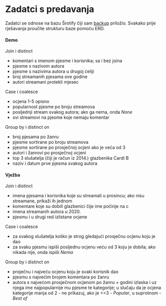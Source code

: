 # Zadatci s predavanja
Zadatci se odnose na bazu Šrotify čiji sam [backup](ŠrotifyBackup.sql) priložio. Svakako prije rješavanja proučite strukturu baze pomoću ERD.

#### Demo
Join i distinct
- komentari s imenom pjesme i korisnika; sa i bez joina
- pjesme s nazivom autora
- pjesme s nazivima autora u drugoj ćeliji
- broj streamanih pjesama ove godine
- autori streamani protekli mjesec

Case i coalesce
- ocjena 1-5 opisno
- popularnost pjesme po broju streamova
- posljednji stream svakog autora; ako ga nema, onda _None_
- svi streamovi na pjesme koje nemaju komentar

Group by i distinct on
- broj pjesama po žanru
- pjesme sortirane po broju streamova
- pjesme sortirane po prosječnoj ocjeni ako je veća od 3
- autori i žanrovi po prosječnoj ocjeni
- top 3 slušatelja (čiji je račun iz 2014.) glazbenika Cardi B
- naziv i datum prve pjesma svakog autora

#### Vježba
Join i distinct
- imena pjesama i korisnika koje su streamali u prosincu; ako nisu streamane, prikaži ih jednom
- komentare koje su dobili glazbenici čije ime počinje na c
- imena streamanih autora u 2020.
- pjesmu i u drugi red izlistane ocjene

Case i coalesce
- za svakog slušatelja koliko je strog gledajući prosječnu ocjenu koju je dao
- za svaku pjesmu ispiši posljednu ocjenu veću od 3 koju je dobila; ako nikada nije, onda ispiši _Nema_

Group by i distinct on
- proječnu i najveću ocjenu koju je svaki korisnik dao
- pjesmu s najvećim brojem komentara po žanru
- autora s najvećom prosječnom ocjenom po žanru + godini izlaska i uz njega ime najpopularnije mu pjesme te kategorije; u slučaju da je ocjena kategorije manja od 2 - ne prikazuj, ako je <=3 - _Popular_, u suprotnom - _Best of_